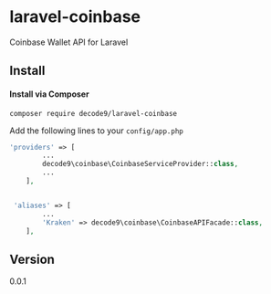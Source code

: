 # laravel-coinbase
Coinbase Wallet API for Laravel

## Install

#### Install via Composer

```
composer require decode9/laravel-coinbase
```

Add the following lines to your `config/app.php`

```php
'providers' => [
        ...
        decode9\coinbase\CoinbaseServiceProvider::class,
        ...
    ],


 'aliases' => [
        ...
        'Kraken' => decode9\coinbase\CoinbaseAPIFacade::class,
    ],
```

## Version

0.0.1
